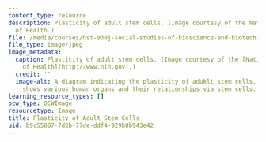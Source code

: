 ```yaml
---
content_type: resource
description: Plasticity of adult stem cells. (Image courtesy of the National Institutes
  of Health.)
file: /media/courses/hst-930j-social-studies-of-bioscience-and-biotech-fall-2005/b9c558877d2b77deddf4929b8b943e42_hst-930jf05.jpg
file_type: image/jpeg
image_metadata:
  caption: Plasticity of adult stem cells. (Image courtesy of the [National Institutes
    of Health](http://www.nih.gov).)
  credit: ''
  image-alt: A diagram indicating the plasticity of aduklt stem cells.  The image
    shows various human organs and their relationships via stem cells.
learning_resource_types: []
ocw_type: OCWImage
resourcetype: Image
title: Plasticity of Adult Stem Cells
uid: b9c55887-7d2b-77de-ddf4-929b8b943e42
---
```

